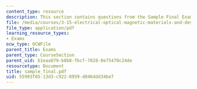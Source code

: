 ```yaml
---
content_type: resource
description: This section contains questions from the Sample Final Exam of the course.
file: /media/courses/3-15-electrical-optical-magnetic-materials-and-devices-fall-2006/55993f8513d3c9228959d846ddd34be7_sample_final.pdf
file_type: application/pdf
learning_resource_types:
- Exams
ocw_type: OCWFile
parent_title: Exams
parent_type: CourseSection
parent_uid: b1eaa079-b8b8-fbcf-7828-0e75470c24de
resourcetype: Document
title: sample_final.pdf
uid: 55993f85-13d3-c922-8959-d846ddd34be7
---
```

